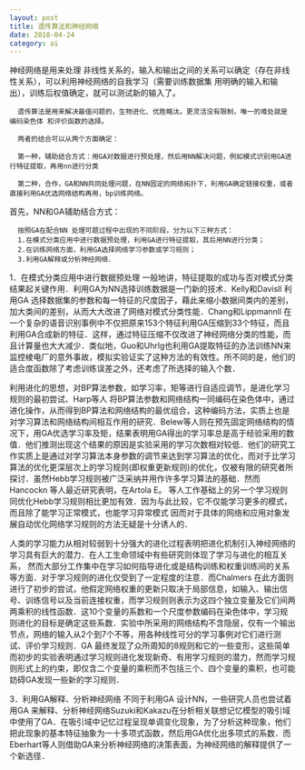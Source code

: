 ```yaml
---
layout: post
title: 遗传算法和神经网络
date: 2018-04-24
category: ai
---
```



神经网络是用来处理 非线性关系的，输入和输出之间的关系可以确定（存在非线性关系），可以利用神经网络的自我学习（需要训练数据集 用明确的输入和输出），训练后权值确定，就可以测试新的输入了。

      遗传算法是用来解决最值问题的，生物进化、优胜略汰。更灵活没有限制，唯一的难处就是  编码染色体 和评价函数的选择。

      两者的结合可以从两个方面确定：

      第一种，辅助结合方式：用GA对数据进行预处理，然后用NN解决问题，例如模式识别用GA进行特征提取，再用nn进行分类

      第二种，合作，GA和NN共同处理问题，在NN固定的网络拓扑下，利用GA确定链接权重，或者直接利用GA优选网络结构再用，bp训练网络。

首先，NN和GA辅助结合方式：

      按照GA在配合NN 处理可题过程中出现的不同阶段，分为以下三种方式：
      1.在模式分类应用中进行数据预处理，利用GA进行特征提取，其后用NN进行分类；
      2.在训练网络方面，利用GA选择网络学习参数或学习规则；
      3.利用GA解释或分析神经网络．

1．在模式分类应用中进行数据预处理
一般地讲，特征提取的成功与否对模式分类结果起关键作用．利用GA为NN选择训练数据是一门新的技术．Kelly和Davisll 利用GA 选择数据集的参数和每一特征的尺度因子，藉此来缩小数据间类内的差别，加大类间的差别，从而大大改进了网络对模式分类性能．Chang和Lippmannll 在一个复杂的语音识别事例中不仅把原来153个特征利用GA压缩到33个特征，而且利用GA合成新的特征．这样，通过特征压缩不仅改进了神经网络分类的性能，而且计算量也大大减少．类似地，Guo和Uhrlg也利用GA提取特征的办法训练NN来监控棱电厂的意外事故，模拟实验证实了这种方法的有效性。所不同的是，他们的适合度函数除了考虑训练误差之外，还考虑了所选择的输入个数．

利用进化的思想，对BP算法参数，如学习率，矩等进行自适应调节，是进化学习规则的最初尝试、Harp等人 将BP算法参数和网络结构一同编码在染色体中，通过进化操作，从而得到BP算法和网络结构的最优组合，这种编码方法，实质上也是对学习算法和网络结构间相互作用的研究．Belew等人则在预先固定网络结构的情况下，用GA优选学习率及矩，结果表明用GA得出的学习率总是高于经验采用的数值．他们推测出现这个结果的原因是实验采用的学习次数相对较低．他们的研究工作实质上是通过对学习算法本身参数的调节来达到学习算法的优化，而对于比学习算法的优化更深层次上的学习规则(即权重更新规则)的优化，仅被有限的研究者所探讨．虽然Hebb学习规则被广泛采纳并用作许多学习算法的基础．然而Hancockn 等人最近研究表明，在Artola E。 等人工作基础上的另一个学习规则同优化Hebb学习规则相比更加有效．因为与此比较，它不仅能学习更多的模式，而且除了能学习正常模式，也能学习异常模式 因而对于具体的网络和应用对象发展自动优化网络学习规则的方法无疑是十分诱人的．

人类的学习能力从相对较弱到十分强大的进化过程表明把进化机制引入神经网络的学习具有巨大的潜力．在人工生命领域中有些研究则体现了学习与进化的相互关系， 然而大部分工作集中在学习如何指导进化或是结构训练和权重训练间的关系等方面．对于学习规则的进化仅受到了一定程度的注意．而Chalmers 在此方面则进行了初步的尝试，他假定网络权重的更新只取决于局部信息，如输入、输出信号、训练信号以及当前连接权重，而学习规则则表示为这四个独立变量及它们间两两乘积的线性函数．这10个变量的系数和一个尺度参数编码在染色体中，学习规则进化的目标是确定这些系数．实验中所采用的网络结构不含隐层，仅有一个输出节点，网络的输入从2个到7个不等，用各种线性可分的学习事例对它们进行测试、评价学习规则．GA 最终发现了众所周知的8规则和它的一些变形，这些简单而初步的实验表明通过学习规则进化发现新奇、有用学习规则的潜力，然而学习规则形式上的约束，即仅含二个变量的乘积而不包括三个、四个变量的乘积，也可能妨碍GA发现一些新的学习规则．

3．利用GA解释、分析神经网络
不同于利用GA 设计NN，一些研究人员也尝试着用GA 来解释、分析神经网络Suzuki和Kakazu在分析相关联想记忆模型的吸引域中使用了GA．在吸引域中记忆过程呈现单调变化现象，为了分析这种现象，他们把此现象的基本特征抽象为一十多项式函数，然后用GA优化出多项式的系数．而Eberhart等人则借助GA来分析神经网络的决策表面，为神经网络的解释提供了一个新选径．